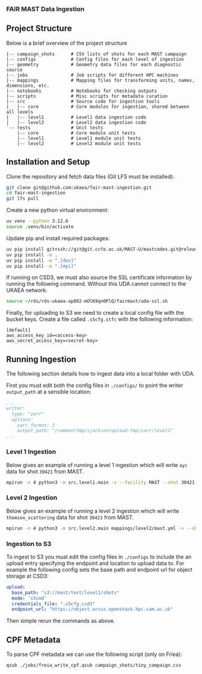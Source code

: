 ### FAIR MAST Data Ingestion

## Project Structure

Below is a brief overview of the project structure
```
|-- campaign_shots      # CSV lists of shots for each MAST campaign
|-- configs             # Config files for each level of ingestion
|-- geometry            # Geometry data files for each diagnostic source 
|-- jobs                # Job scripts for different HPC machines
|-- mappings            # Mapping files for transforming units, names, dimensions, etc.
|-- notebooks           # Notebooks for checking outputs
|-- scripts             # Misc scripts for metadata curation
|-- src                 # Source code for ingestion tools
|   |-- core            # Core modules for ingestion, shared between all levels
|   |-- level1          # Level1 data ingestion code
|   |-- level2          # Level2 data ingestion code
`-- tests               # Unit tests
    |-- core            # Core module unit tests
    |-- level1          # Level1 module unit tests
    |-- level2          # Level2 module unit tests
```

## Installation and Setup

Clone the repository and fetch data files (Git LFS must be installed):

```sh
git clone git@github.com:ukaea/fair-mast-ingestion.git
cd fair-mast-ingestion
git lfs pull
```

Create a new python virtual environment:

```sh
uv venv --python 3.12.6 
source .venv/bin/activate
```

Update pip and install required packages:

```sh
uv pip install git+ssh://git@git.ccfe.ac.uk/MAST-U/mastcodes.git@release/1.3.10#subdirectory=uda/python
uv pip install -e .
uv pip install -e ".[dev]"
uv pip install -e ".[mpi]"
```

If running on CSD3, we must also source the SSL certificate information by running the following command. Without this UDA cannot connect to the UKAEA network.

```sh
source ~/rds/rds-ukaea-ap002-mOlK9qn0PlQ/fairmast/uda-ssl.sh
```

Finally, for uploading to S3 we need to create a local config file with the bucket keys. Create a file called `.s5cfg.stfc` with the following information:

```
[default]
aws_access_key_id=<access-key>
aws_secret_access_key=<secret-key>
```


## Running Ingestion

The following section details how to ingest data into a local folder with UDA. 

First you must edit both the config files in `./configs/` to point the writer `output_path` at a sensible location:

```yaml
...
writer:
  type: "zarr"
  options:
    zarr_format: 2
    output_path: "/common/tmp/sjackson/upload-tmp/zarr/level1"
...
```

### Level 1 Ingestion

Below gives an example of running a level 1 ingestion which will write `ayc` data for shot `30421` from MAST.

```sh
mpirun -n 4 python3 -m src.level1.main -v --facility MAST --shot 30421 -i ayc
```

### Level 2 Ingestion

Below gives an example of running a level 2 ingestion which will write `thomson_scattering` data for shot `30421` from MAST.
```sh
mpirun -n 4 python3 -m src.level2.main mappings/level2/mast.yml -v --shot 30421 -i thomson_scattering
```

### Ingestion to S3

To ingest to S3 you must edit the config files in `./configs` to include the an upload entry specifying the endpoint and location to upload data to.
For example the following config sets the base path and endpoint url for object storage at CSD3:

```yaml
upload:
  base_path: "s3://mast/test/level1/shots"
  mode: 's5cmd'
  credentials_file: ".s5cfg.csd3"
  endpoint_url: "https://object.arcus.openstack.hpc.cam.ac.uk"
```

Then simple rerun the commands as above.

## CPF Metadata

To parse CPF metadata we can use the following script (only on Friea):

```sh
qsub ./jobs/freia_write_cpf.qsub campaign_shots/tiny_campaign.csv
```

